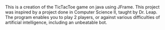 This is a creation of the TicTacToe game on java using JFrame. This project was inspired by a project done in Computer Science II, taught by Dr. Leap. The program enables you to play 2 players, or against various difficulties of artificial intelligence, including an unbeatable bot.

